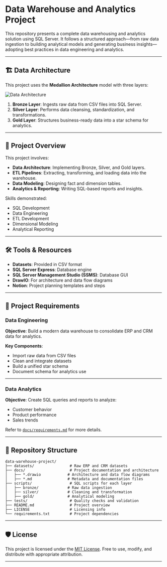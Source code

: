# Data Warehouse and Analytics Project

This repository presents a complete data warehousing and analytics solution using SQL Server. It follows a structured approach—from raw data ingestion to building analytical models and generating business insights—adopting best practices in data engineering and analytics.

---

## 🏗️ Data Architecture

This project uses the **Medallion Architecture** model with three layers:

![Data Architecture](docs/data_architecture.png)

1. **Bronze Layer**: Ingests raw data from CSV files into SQL Server.
2. **Silver Layer**: Performs data cleansing, standardization, and transformations.
3. **Gold Layer**: Structures business-ready data into a star schema for analytics.

---

## 📖 Project Overview

This project involves:

* **Data Architecture**: Implementing Bronze, Silver, and Gold layers.
* **ETL Pipelines**: Extracting, transforming, and loading data into the warehouse.
* **Data Modeling**: Designing fact and dimension tables.
* **Analytics & Reporting**: Writing SQL-based reports and insights.

Skills demonstrated:

* SQL Development
* Data Engineering
* ETL Development
* Dimensional Modeling
* Analytical Reporting

---

## 🛠️ Tools & Resources

* **Datasets**: Provided in CSV format
* **SQL Server Express**: Database engine
* **SQL Server Management Studio (SSMS)**: Database GUI
* **DrawIO**: For architecture and data flow diagrams
* **Notion**: Project planning templates and steps

---

## 🚀 Project Requirements

### Data Engineering

**Objective**:
Build a modern data warehouse to consolidate ERP and CRM data for analytics.

**Key Components**:

* Import raw data from CSV files
* Clean and integrate datasets
* Build a unified star schema
* Document schema for analytics use

---

### Data Analytics

**Objective**:
Create SQL queries and reports to analyze:

* Customer behavior
* Product performance
* Sales trends

Refer to [`docs/requirements.md`](docs/requirements.md) for more details.

---

## 📂 Repository Structure

```
data-warehouse-project/
├── datasets/                # Raw ERP and CRM datasets
├── docs/                    # Project documentation and architecture
│   ├── *.drawio            # Architecture and data flow diagrams
│   ├── *.md                # Metadata and documentation files
├── scripts/                 # SQL scripts for each layer
│   ├── bronze/             # Raw data ingestion
│   ├── silver/             # Cleaning and transformation
│   ├── gold/               # Analytical modeling
├── tests/                   # Quality checks and validation
├── README.md                # Project overview
├── LICENSE                  # Licensing info
└── requirements.txt         # Project dependencies
```

---

## 🛡️ License

This project is licensed under the [MIT License](LICENSE). Free to use, modify, and distribute with appropriate attribution.

---
